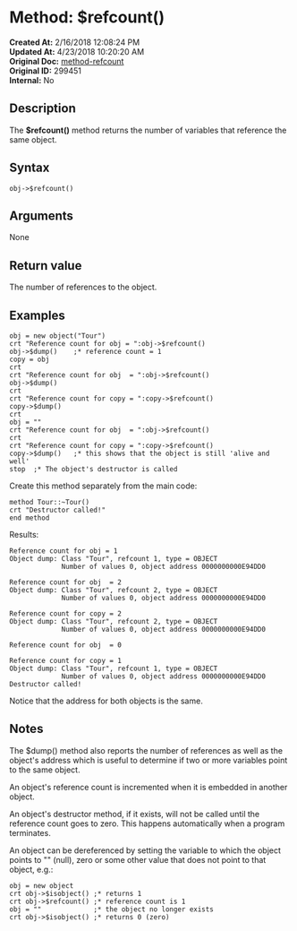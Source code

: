 # Method: $refcount()

**Created At:** 2/16/2018 12:08:24 PM  
**Updated At:** 4/23/2018 10:20:20 AM  
**Original Doc:** [method-refcount](https://docs.jbase.com/42948-dynamic-objects/method-refcount)  
**Original ID:** 299451  
**Internal:** No  

## Description

The **$refcount()** method returns the number of variables that reference the same object.

## Syntax

```
obj->$refcount()
```

## Arguments

None

## Return value

The number of references to the object.

## Examples

```
obj = new object("Tour")
crt "Reference count for obj = ":obj->$refcount()
obj->$dump()    ;* reference count = 1
copy = obj
crt
crt "Reference count for obj  = ":obj->$refcount()
obj->$dump()
crt
crt "Reference count for copy = ":copy->$refcount()
copy->$dump()
crt
obj = ""
crt "Reference count for obj  = ":obj->$refcount()
crt
crt "Reference count for copy = ":copy->$refcount()
copy->$dump()   ;* this shows that the object is still 'alive and well'
stop  ;* The object's destructor is called
```

Create this method separately from the main code:

```
method Tour::~Tour()
crt "Destructor called!"
end method
```

Results:

```
Reference count for obj = 1
Object dump: Class "Tour", refcount 1, type = OBJECT
             Number of values 0, object address 0000000000E94DD0

Reference count for obj  = 2
Object dump: Class "Tour", refcount 2, type = OBJECT
             Number of values 0, object address 0000000000E94DD0

Reference count for copy = 2
Object dump: Class "Tour", refcount 2, type = OBJECT
             Number of values 0, object address 0000000000E94DD0

Reference count for obj  = 0

Reference count for copy = 1
Object dump: Class "Tour", refcount 1, type = OBJECT
             Number of values 0, object address 0000000000E94DD0
Destructor called!
```

Notice that the address for both objects is the same.

## Notes

The $dump() method also reports the number of references as well as the object's address which is useful to determine if two or more variables point to the same object.

An object's reference count is incremented when it is embedded in another object.

An object's destructor method, if it exists, will not be called until the reference count goes to zero. This happens automatically when a program terminates.

An object can be dereferenced by setting the variable to which the object points to "" (null), zero or some other value that does not point to that object, e.g.:

```
obj = new object
crt obj->$isobject() ;* returns 1
crt obj->$refcount() ;* reference count is 1
obj = ""             ;* the object no longer exists
crt obj->$isobject() ;* returns 0 (zero)
```
